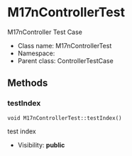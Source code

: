M17nControllerTest
===============

M17nController Test Case




* Class name: M17nControllerTest
* Namespace: 
* Parent class: ControllerTestCase







Methods
-------


### testIndex

    void M17nControllerTest::testIndex()

test index



* Visibility: **public**



